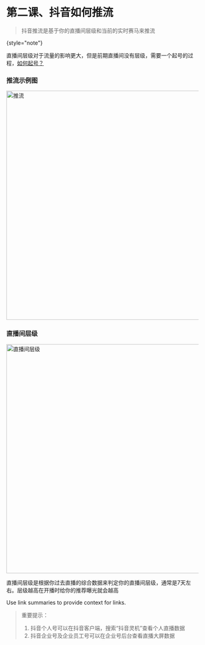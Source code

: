 # 第二课、抖音如何推流

> 抖音推流是基于你的直播间层级和当前的实时赛马来推流
> 
{style="note"}

直播间层级对于流量的影响更大，但是前期直播间没有层级，需要一个起号的过程，[如何起号？](第四课、抖音新账号起号.md)

### 推流示例图

<img src="推流.png" alt="推流" width="600" border-effect="line"/>

### 直播间层级
<img src="直播间层级.png" alt="直播间层级" width="600" border-effect="line"/>

直播间层级是根据你过去直播的综合数据来判定你的直播间层级，通常是7天左右。层级越高在开播时给你的推荐曝光就会越高

<link-summary>Use link summaries to provide context for links.</link-summary>

> 重要提示：
> 1. 抖音个人号可以在抖音客户端，搜索“抖音灵机”查看个人直播数据 
> 2. 抖音企业号及企业员工号可以在企业号后台查看直播大屏数据


